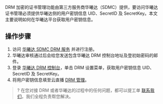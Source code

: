 DRM 加密的证书管理功能由第三方服务商华曦达（SDMC）提供，要访问华曦达证书管理必须提供华曦达侧的用户密钥信息 UID、SecretID 及 SecretKey。本文主要说明如何在华曦达平台获取用户密钥信息。
 

## 操作步骤

1. 访问 [华曦达 SDMC DRM 服务](https://www.xmediacloud.com/contact-us/) 并进行注册。
2. 华曦达审核通过后会给您发送包含华曦达 DRM 控制台地址及登初始密码的邮件。
3. 登录 [华曦达 DRM 控制台](https://www.xmediacloud.com/contact-us/)，单击 DRM 设置菜单，获取用户密钥信息 UID、SecretID 及 SecretKey。
4. 将用户密钥信息填至云直播 [DRM 管理](https://console.cloud.tencent.com/live/config/drm)。

> ? 在您对接 DRM 或者华曦达的过程中的任何问题，都可以提工单 [联系我们](https://console.cloud.tencent.com/workorder/category)，我们全程负责帮您解决。

